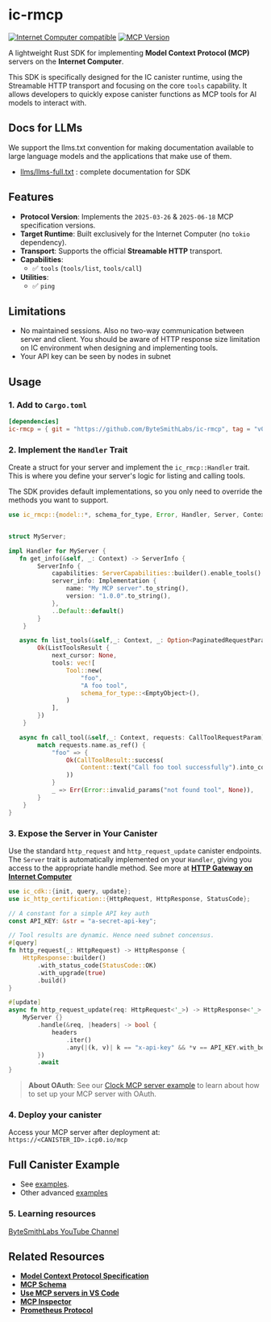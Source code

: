 # ic-rmcp

[![Internet Computer compatible](https://img.shields.io/badge/IC-compatible-blue.svg)](https://internetcomputer.org)
[![MCP Version](https://img.shields.io/badge/MCP%20Spec-2025--03--26;%202025--06--18-orange.svg)](https://modelcontextprotocol.io)

A lightweight Rust SDK for implementing **Model Context Protocol (MCP)** servers on the **Internet Computer**.

This SDK is specifically designed for the IC canister runtime, using the Streamable HTTP transport and focusing on the core `tools` capability. It allows developers to quickly expose canister functions as MCP tools for AI models to interact with.

## Docs for LLMs

We support the llms.txt convention for making documentation available to large language models and the applications that make use of them.

- [llms/llms-full.txt](./llms/llms-full.txt) : complete documentation for SDK

## Features

- **Protocol Version**: Implements the `2025-03-26` & `2025-06-18` MCP specification versions.
- **Target Runtime**: Built exclusively for the Internet Computer (no `tokio` dependency).
- **Transport**: Supports the official **Streamable HTTP** transport.
- **Capabilities**:
    - ✅ `tools` (`tools/list`, `tools/call`)
- **Utilities**:
    - ✅ `ping`

## Limitations

- No maintained sessions. Also no two-way communication between server and client. You should be aware of HTTP response size limitation on IC environment when designing and implementing tools.
- Your API key can be seen by nodes in subnet

## Usage

### 1. Add to `Cargo.toml`

```toml
[dependencies]
ic-rmcp = { git = "https://github.com/ByteSmithLabs/ic-rmcp", tag = "v0.3.0" }

```

### 2. Implement the `Handler` Trait

Create a struct for your server and implement the `ic_rmcp::Handler` trait. This is where you define your server's logic for listing and calling tools.

The SDK provides default implementations, so you only need to override the methods you want to support.

```rust
use ic_rmcp::{model::*, schema_for_type, Error, Handler, Server, Context};


struct MyServer;

impl Handler for MyServer {
   fn get_info(&self, _: Context) -> ServerInfo {
        ServerInfo {
            capabilities: ServerCapabilities::builder().enable_tools().build(),
            server_info: Implementation {
                name: "My MCP server".to_string(),
                version: "1.0.0".to_string(),
            },
            ..Default::default()
        }
    }

   async fn list_tools(&self,_: Context, _: Option<PaginatedRequestParam>) -> Result<ListToolsResult, Error> {
        Ok(ListToolsResult {
            next_cursor: None,
            tools: vec![
                Tool::new(
                    "foo",
                    "A foo tool",
                    schema_for_type::<EmptyObject>(),
                )
            ],
        })
    }

   async fn call_tool(&self,_: Context, requests: CallToolRequestParam) -> Result<CallToolResult, Error> {
        match requests.name.as_ref() {
            "foo" => {
                Ok(CallToolResult::success(
                    Content::text("Call foo tool successfully").into_contents(),
                ))
            }
            _ => Err(Error::invalid_params("not found tool", None)),
        }
    }
}
```

### 3. Expose the Server in Your Canister

Use the standard `http_request` and `http_request_update` canister endpoints. The `Server` trait is automatically implemented on your `Handler`, giving you access to the appropriate handle method. See more at **[HTTP Gateway on Internet Computer](https://internetcomputer.org/docs/building-apps/network-features/using-http/gateways)**

```rust
use ic_cdk::{init, query, update};
use ic_http_certification::{HttpRequest, HttpResponse, StatusCode};

// A constant for a simple API key auth
const API_KEY: &str = "a-secret-api-key";

// Tool results are dynamic. Hence need subnet concensus.
#[query]
fn http_request(_: HttpRequest) -> HttpResponse {
    HttpResponse::builder()
        .with_status_code(StatusCode::OK)
        .with_upgrade(true)
        .build()
}

#[update]
async fn http_request_update(req: HttpRequest<'_>) -> HttpResponse<'_> {
    MyServer {}
        .handle(&req, |headers| -> bool {
            headers
                .iter()
                .any(|(k, v)| k == "x-api-key" && *v == API_KEY.with_borrow(|k| k.clone()))
        })
        .await
}
```
> **About OAuth**: See our [Clock MCP server example](./examples/clock/) to learn about how to set up your MCP server with OAuth. 

### 4. Deploy your canister
Access your MCP server after deployment at: `https://<CANISTER_ID>.icp0.io/mcp`

## Full Canister Example
- See [examples](./examples/).
- Other advanced [examples](https://github.com/ByteSmithLabs/mcp-examples) 

### 5. Learning resources
[ByteSmithLabs YouTube Channel](https://www.youtube.com/@ByteSmithLabs)

## Related Resources

- **[Model Context Protocol Specification](https://modelcontextprotocol.io)**
- **[MCP Schema](https://github.com/modelcontextprotocol/specification/blob/main/schema/2025-03-26/schema.ts)**
- **[Use MCP servers in VS Code](https://code.visualstudio.com/docs/copilot/chat/mcp-servers)**
- **[MCP Inspector](https://github.com/modelcontextprotocol/inspector)**
- **[Prometheus Protocol](https://github.com/prometheus-protocol)**